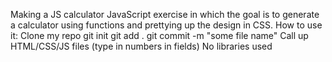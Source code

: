 Making a JS calculator
JavaScript exercise in which the goal is to generate a calculator using functions and prettying up the design in CSS.
How to use it:
	Clone my repo
	git init
	git add .
	git commit -m "some file name"
	Call up HTML/CSS/JS files
	(type in numbers in fields)
No libraries used
